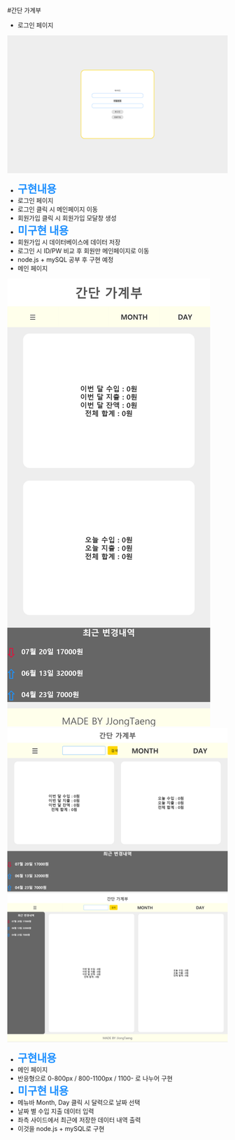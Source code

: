 

<style>
  span {
    font-weight: bold;
    font-size: 1.5rem;
    color: dodgerblue;
  }
</style>

#간단 가계부
- 로그인 페이지

![](./images/로그인.png)

  - <span>구현내용</span>
  - 로그인 페이지
  - 로그인 클릭 시 메인페이지 이동
  - 회원가입 클릭 시 회원가입 모달창 생성
  - <span>미구현 내용</span>
  - 회원가입 시 데이터베이스에 데이터 저장
  - 로그인 시 ID/PW 비교 후 회원만 메인페이지로 이동
  - node.js + mySQL 공부 후 구현 예정
- 메인 페이지

![](./images/반응형1.png)
![](./images/반응형2.png)
![](./images/반응형3.png)

  - <span>구현내용</span>
  - 메인 페이지
  - 반응형으로 0-800px / 800-1100px / 1100- 로 나누어 구현
  - <span>미구현 내용</span>
  - 메뉴바 Month, Day 클릭 시 달력으로 날짜 선택
  - 날짜 별 수입 지출 데이터 입력
  - 좌측 사이드에서 최근에 저장한 데이터 내역 출력
  - 이것을 node.js + mySQL로 구현

